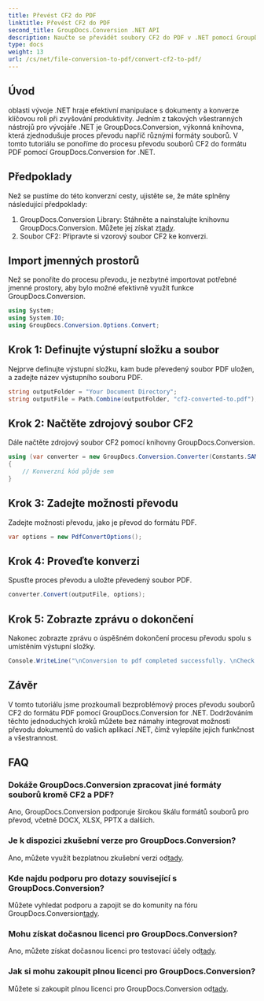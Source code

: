 ```yaml
---
title: Převést CF2 do PDF
linktitle: Převést CF2 do PDF
second_title: GroupDocs.Conversion .NET API
description: Naučte se převádět soubory CF2 do PDF v .NET pomocí GroupDocs.Conversion. Zjednodušte své úkoly správy dokumentů bez námahy.
type: docs
weight: 13
url: /cs/net/file-conversion-to-pdf/convert-cf2-to-pdf/
---
```

## Úvod
oblasti vývoje .NET hraje efektivní manipulace s dokumenty a konverze klíčovou roli při zvyšování produktivity. Jedním z takových všestranných nástrojů pro vývojáře .NET je GroupDocs.Conversion, výkonná knihovna, která zjednodušuje proces převodu napříč různými formáty souborů. V tomto tutoriálu se ponoříme do procesu převodu souborů CF2 do formátu PDF pomocí GroupDocs.Conversion for .NET.
## Předpoklady
Než se pustíme do této konverzní cesty, ujistěte se, že máte splněny následující předpoklady:
1.  GroupDocs.Conversion Library: Stáhněte a nainstalujte knihovnu GroupDocs.Conversion. Můžete jej získat z[tady](https://releases.groupdocs.com/conversion/net/).
2. Soubor CF2: Připravte si vzorový soubor CF2 ke konverzi.

## Import jmenných prostorů
Než se ponoříte do procesu převodu, je nezbytné importovat potřebné jmenné prostory, aby bylo možné efektivně využít funkce GroupDocs.Conversion.
```csharp
using System;
using System.IO;
using GroupDocs.Conversion.Options.Convert;
```
## Krok 1: Definujte výstupní složku a soubor
Nejprve definujte výstupní složku, kam bude převedený soubor PDF uložen, a zadejte název výstupního souboru PDF.
```csharp
string outputFolder = "Your Document Directory";
string outputFile = Path.Combine(outputFolder, "cf2-converted-to.pdf");
```
## Krok 2: Načtěte zdrojový soubor CF2
Dále načtěte zdrojový soubor CF2 pomocí knihovny GroupDocs.Conversion.
```csharp
using (var converter = new GroupDocs.Conversion.Converter(Constants.SAMPLE_CF2))
{
    // Konverzní kód půjde sem
}
```
## Krok 3: Zadejte možnosti převodu
Zadejte možnosti převodu, jako je převod do formátu PDF.
```csharp
var options = new PdfConvertOptions();
```
## Krok 4: Proveďte konverzi
Spusťte proces převodu a uložte převedený soubor PDF.
```csharp
converter.Convert(outputFile, options);
```
## Krok 5: Zobrazte zprávu o dokončení
Nakonec zobrazte zprávu o úspěšném dokončení procesu převodu spolu s umístěním výstupní složky.
```csharp
Console.WriteLine("\nConversion to pdf completed successfully. \nCheck output in {0}", outputFolder);
```

## Závěr
V tomto tutoriálu jsme prozkoumali bezproblémový proces převodu souborů CF2 do formátu PDF pomocí GroupDocs.Conversion for .NET. Dodržováním těchto jednoduchých kroků můžete bez námahy integrovat možnosti převodu dokumentů do vašich aplikací .NET, čímž vylepšíte jejich funkčnost a všestrannost.
## FAQ
### Dokáže GroupDocs.Conversion zpracovat jiné formáty souborů kromě CF2 a PDF?
Ano, GroupDocs.Conversion podporuje širokou škálu formátů souborů pro převod, včetně DOCX, XLSX, PPTX a dalších.
### Je k dispozici zkušební verze pro GroupDocs.Conversion?
 Ano, můžete využít bezplatnou zkušební verzi od[tady](https://releases.groupdocs.com/).
### Kde najdu podporu pro dotazy související s GroupDocs.Conversion?
 Můžete vyhledat podporu a zapojit se do komunity na fóru GroupDocs.Conversion[tady](https://forum.groupdocs.com/c/conversion/11).
### Mohu získat dočasnou licenci pro GroupDocs.Conversion?
 Ano, můžete získat dočasnou licenci pro testovací účely od[tady](https://purchase.groupdocs.com/temporary-license/).
### Jak si mohu zakoupit plnou licenci pro GroupDocs.Conversion?
 Můžete si zakoupit plnou licenci pro GroupDocs.Conversion od[tady](https://purchase.groupdocs.com/buy).
